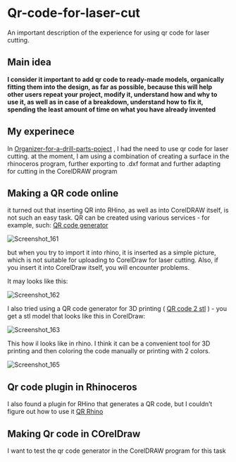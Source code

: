 # Qr-code-for-laser-cut
An important description of the experience for using qr code for laser cutting.  

## Main idea

**I consider it important to add qr code to ready-made models, organically fitting them into the design, as far as possible, because this will help other users repeat your project, modify it, understand how and why to use it, as well as in case of a breakdown, understand how to fix it, spending the least amount of time on what you have already invented**    

## My experinece

In  [Organizer-for-a-drill-parts-poject](https://github.com/m2415146/Organizer-for-a-drill-parts) , I had the need to use qr code for laser cutting. at the moment, I am using a combination of creating a surface in the rhinoceros program, further exporting to .dxf format and further adapting for cutting in the CorelDRAW program  

## Making a QR code online  

it turned out that inserting QR into RHino, as well as into CorelDRAW itself, is not such an easy task. QR can be created using various services - for example, such:
[QR code generator](http://qrcoder.ru/?t=1/)  

![Screenshot_161](https://github.com/user-attachments/assets/a5599b44-f21e-4453-97b3-9b0385bd0bb2)  

but when you try to import it into rhino, it is inserted as a simple picture, which is not suitable for uploading to CorelDraw for laser cutting. Also, if you insert it into CorelDraw itself, you will encounter problems.  

It may looks like this:  

![Screenshot_162](https://github.com/user-attachments/assets/4a574b18-ec77-4304-b82f-dde4c58323a7)  

I also tried using a QR code generator for 3D printing ( [QR code 2 stl](https://printer.tools/qrcode2stl/#shareQR-eyJ0ZXh0IjoiaHR0cHM6Ly9naXRodWIuY29tL20yNDE1MTQ2L09yZ2FuaXplci1mb3ItYS1kcmlsbC1wYXJ0cyJ9) )   - you get a stl model that looks like this in CorelDraw:  

![Screenshot_163](https://github.com/user-attachments/assets/84d09db4-c195-4440-b6fe-c042b681db0a)  

This how il looks like in rhino. I think it can be a convenient tool for 3D printing and then coloring the code manually or printing with 2 colors.  

![Screenshot_165](https://github.com/user-attachments/assets/42e97251-1ec0-4cc3-aa72-b3f2b7c1e433)


## Qr code plugin in Rhinoceros  

I also found a plugin for RHino that generates a QR code, but I couldn’t figure out how to use it  [QR Rhino](https://www.food4rhino.com/en/resource/qr-code-generator)   

## Making Qr code in COrelDraw

I want to test the qr code generator in the CorelDRAW program for this task
